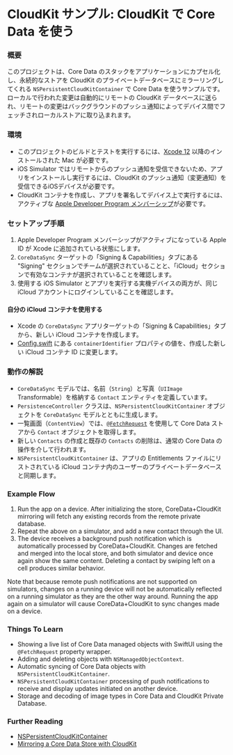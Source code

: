 # CloudKit サンプル: CloudKit で Core Data を使う

### 概要

このプロジェクトは、Core Data のスタックをアプリケーションにカプセル化し、永続的なストアを CloudKit のプライベートデータベースにミラーリングしてくれる `NSPersistentCloudKitContainer` で Core Data を使うサンプルです。ローカルで行われた変更は自動的にリモートの CloudKit データベースに送られ、リモートの変更はバックグラウンドのプッシュ通知によってデバイス間でフェッチされローカルストアに取り込まれます。

### 環境

* このプロジェクトのビルドとテストを実行するには、[Xcode 12](https://developer.apple.com/xcode/) 以降のインストールされた Mac が必要です。
* iOS Simulator ではリモートからのプッシュ通知を受信できないため、アプリをインストールし実行するには、CloudKit のプッシュ通知（変更通知）を受信できるiOSデバイスが必要です。
* CloudKit コンテナを作成し、アプリを署名してデバイス上で実行するには、アクティブな [Apple Developer Program メンバーシップ](https://developer.apple.com/support/compare-memberships/)が必要です。

### セットアップ手順

1. Apple Developer Program メンバーシップがアクティブになっている Apple ID が Xcode に追加されている状態にします。
1. `CoreDataSync` ターゲットの「Signing & Capabilities」タブにある "Signing" セクションでチームが選択されていることと、「iCloud」セクションで有効なコンテナが選択されていることを確認します。
1. 使用する iOS Simulator とアプリを実行する実機デバイスの両方が、同じ iCloud アカウントにログインしていることを確認します。

#### 自分の iCloud コンテナを使用する

* Xcode の `CoreDataSync` アプリターゲットの「Signing & Capabilities」タブから、新しい iCloud コンテナを作成します。
* [Config.swift](CoreDataSync/App/Config.swift) にある `containerIdentifier` プロパティの値を、作成した新しい iCloud コンテナ ID に変更します。

### 動作の解説

* `CoreDataSync` モデルでは、名前（`String`）と写真（`UIImage` Transformable）を格納する `Contact` エンティティを定義しています。
* `PersistenceController` クラスは、`NSPersistentCloudKitContainer` オブジェクトを `CoreDataSync` モデルとともに生成します。
* 一覧画面（`ContentView`）では、[`@FetchRequest`](https://developer.apple.com/documentation/swiftui/fetchrequest) を使用して Core Data ストアから `Contact` オブジェクトを取得します。
* 新しい `Contacts` の作成と既存の `Contacts` の削除は、通常の Core Data の操作を介して行われます。
* `NSPersistentCloudKitContainer` は、アプリの Entitlements ファイルにリストされている iCloud コンテナ内のユーザーのプライベートデータベースと同期します。

### Example Flow

1. Run the app on a device. After initializing the store, CoreData+CloudKit mirroring will fetch any existing records from the remote private database.
1. Repeat the above on a simulator, and add a new contact through the UI.
1. The device receives a background push notification which is automatically processed by CoreData+CloudKit. Changes are fetched and merged into the local store, and both simulator and device once again show the same content. Deleting a contact by swiping left on a cell produces similar behavior.

Note that because remote push notifications are not supported on simulators, changes on a running device will not be automatically reflected on a running simulator as they are the other way around. Running the app again on a simulator will cause CoreData+CloudKit to sync changes made on a device.

### Things To Learn

* Showing a live list of Core Data managed objects with SwiftUI using the `@FetchRequest` property wrapper.
* Adding and deleting objects with `NSManagedObjectContext`.
* Automatic syncing of Core Data objects with `NSPersistentCloudKitContainer`.
* `NSPersistentCloudKitContainer` processing of push notifications to receive and display updates initiated on another device.
* Storage and decoding of image types in Core Data and CloudKit Private Database.

### Further Reading

* [NSPersistentCloudKitContainer](https://developer.apple.com/documentation/coredata/nspersistentcloudkitcontainer)
* [Mirroring a Core Data Store with CloudKit](https://developer.apple.com/documentation/coredata/mirroring_a_core_data_store_with_cloudkit)
